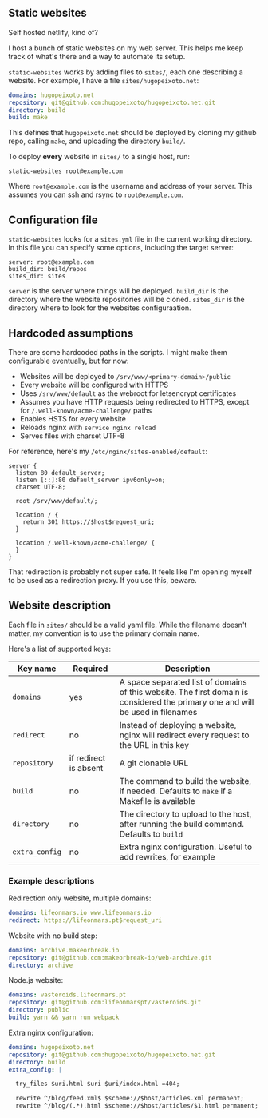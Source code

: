 ## Static websites

Self hosted netlify, kind of?

I host a bunch of static websites on my web server. This helps me keep track of
what's there and a way to automate its setup.

`static-websites` works by adding files to `sites/`, each one describing a
website. For example, I have a file `sites/hugopeixoto.net`:

```yaml
domains: hugopeixoto.net
repository: git@github.com:hugopeixoto/hugopeixoto.net.git
directory: build
build: make
```

This defines that `hugopeixoto.net` should be deployed by cloning my github
repo, calling `make`, and uploading the directory `build/`.

To deploy **every** website in `sites/` to a single host, run:

```
static-websites root@example.com
```

Where `root@example.com` is the username and address of your server. This
assumes you can ssh and rsync to `root@example.com`.


## Configuration file

`static-websites` looks for a `sites.yml` file in the current working directory.
In this file you can specify some options, including the target server:

```
server: root@example.com
build_dir: build/repos
sites_dir: sites
```

`server` is the server where things will be deployed. `build_dir` is the
directory where the website repositories will be cloned. `sites_dir` is the
directory where to look for the websites configuraation.


## Hardcoded assumptions

There are some hardcoded paths in the scripts. I might make them configurable
eventually, but for now:

- Websites will be deployed to `/srv/www/<primary-domain>/public`
- Every website will be configured with HTTPS
- Uses `/srv/www/default` as the webroot for letsencrypt certificates
- Assumes you have HTTP requests being redirected to HTTPS, except for
  `/.well-known/acme-challenge/` paths
- Enables HSTS for every website
- Reloads nginx with `service nginx reload`
- Serves files with charset UTF-8

For reference, here's my `/etc/nginx/sites-enabled/default`:

```nginx
server {
  listen 80 default_server;
  listen [::]:80 default_server ipv6only=on;
  charset UTF-8;

  root /srv/www/default/;

  location / {
    return 301 https://$host$request_uri;
  }

  location /.well-known/acme-challenge/ {
  }
}
```

That redirection is probably not super safe. It feels like I'm opening myself
to be used as a redirection proxy. If you use this, beware.

## Website description

Each file in `sites/` should be a valid yaml file. While the filename doesn't
matter, my convention is to use the primary domain name.

Here's a list of supported keys:

| Key name | Required | Description |
|---|---|---|
| `domains` | yes | A space separated list of domains of this website. The first domain is considered the primary one and will be used in filenames |
| `redirect` | no | Instead of deploying a website, nginx will redirect every request to the URL in this key |
| `repository` | if redirect is absent | A git clonable URL |
| `build` | no | The command to build the website, if needed. Defaults to `make` if a Makefile is available |
| `directory` | no | The directory to upload to the host, after running the build command. Defaults to `build` |
| `extra_config` | no | Extra nginx configuration. Useful to add rewrites, for example |

### Example descriptions

Redirection only website, multiple domains:

~~~~yaml
domains: lifeonmars.io www.lifeonmars.io
redirect: https://lifeonmars.pt$request_uri
~~~~

Website with no build step:

~~~~yaml
domains: archive.makeorbreak.io
repository: git@github.com:makeorbreak-io/web-archive.git
directory: archive
~~~~

Node.js website:

~~~~yaml
domains: vasteroids.lifeonmars.pt
repository: git@github.com:lifeonmarspt/vasteroids.git
directory: public
build: yarn && yarn run webpack
~~~~

Extra nginx configuration:

~~~~yaml
domains: hugopeixoto.net
repository: git@github.com:hugopeixoto/hugopeixoto.net.git
directory: build
extra_config: |

  try_files $uri.html $uri $uri/index.html =404;

  rewrite ^/blog/feed.xml$ $scheme://$host/articles.xml permanent;
  rewrite ^/blog/(.*).html $scheme://$host/articles/$1.html permanent;
~~~~
